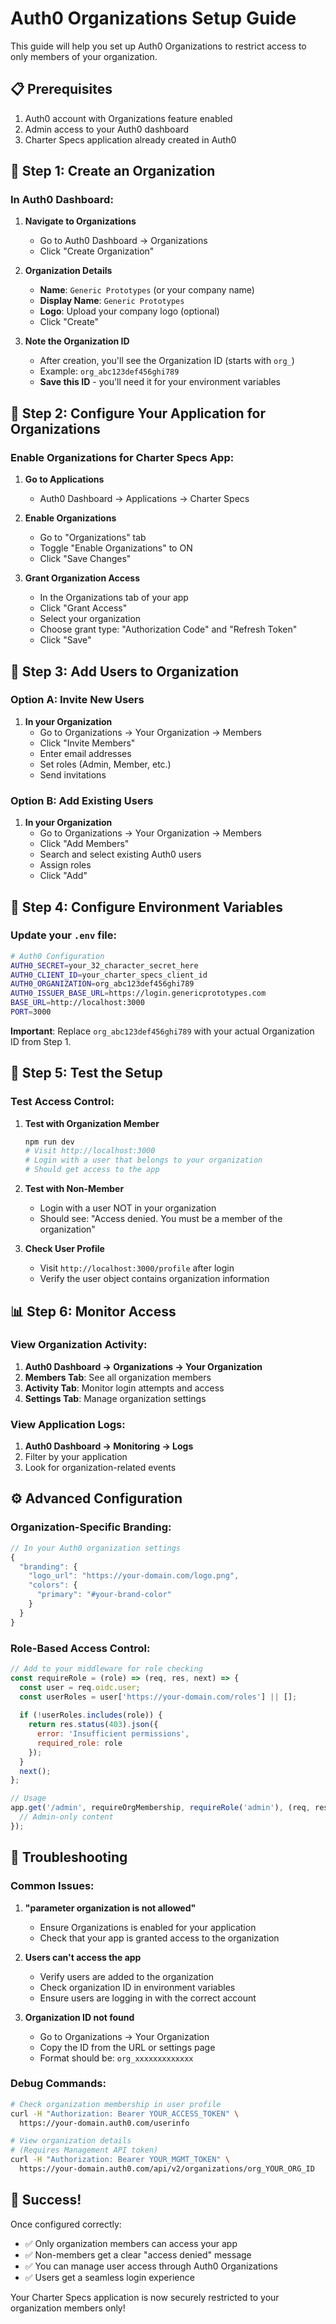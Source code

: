 # Auth0 Organizations Setup Guide

This guide will help you set up Auth0 Organizations to restrict access to only members of your organization.

## 📋 Prerequisites

1. Auth0 account with Organizations feature enabled
2. Admin access to your Auth0 dashboard
3. Charter Specs application already created in Auth0

## 🏢 Step 1: Create an Organization

### In Auth0 Dashboard:

1. **Navigate to Organizations**
   - Go to Auth0 Dashboard → Organizations
   - Click "Create Organization"

2. **Organization Details**
   - **Name**: `Generic Prototypes` (or your company name)
   - **Display Name**: `Generic Prototypes`
   - **Logo**: Upload your company logo (optional)
   - Click "Create"

3. **Note the Organization ID**
   - After creation, you'll see the Organization ID (starts with `org_`)
   - Example: `org_abc123def456ghi789`
   - **Save this ID** - you'll need it for your environment variables

## 🔧 Step 2: Configure Your Application for Organizations

### Enable Organizations for Charter Specs App:

1. **Go to Applications**
   - Auth0 Dashboard → Applications → Charter Specs

2. **Enable Organizations**
   - Go to "Organizations" tab
   - Toggle "Enable Organizations" to ON
   - Click "Save Changes"

3. **Grant Organization Access**
   - In the Organizations tab of your app
   - Click "Grant Access" 
   - Select your organization
   - Choose grant type: "Authorization Code" and "Refresh Token"
   - Click "Save"

## 👥 Step 3: Add Users to Organization

### Option A: Invite New Users
1. **In your Organization**
   - Go to Organizations → Your Organization → Members
   - Click "Invite Members"
   - Enter email addresses
   - Set roles (Admin, Member, etc.)
   - Send invitations

### Option B: Add Existing Users
1. **In your Organization**
   - Go to Organizations → Your Organization → Members
   - Click "Add Members"
   - Search and select existing Auth0 users
   - Assign roles
   - Click "Add"

## 🔐 Step 4: Configure Environment Variables

### Update your `.env` file:

```bash
# Auth0 Configuration
AUTH0_SECRET=your_32_character_secret_here
AUTH0_CLIENT_ID=your_charter_specs_client_id
AUTH0_ORGANIZATION=org_abc123def456ghi789
AUTH0_ISSUER_BASE_URL=https://login.genericprototypes.com
BASE_URL=http://localhost:3000
PORT=3000
```

**Important**: Replace `org_abc123def456ghi789` with your actual Organization ID from Step 1.

## 🎯 Step 5: Test the Setup

### Test Access Control:

1. **Test with Organization Member**
   ```bash
   npm run dev
   # Visit http://localhost:3000
   # Login with a user that belongs to your organization
   # Should get access to the app
   ```

2. **Test with Non-Member**
   - Login with a user NOT in your organization
   - Should see: "Access denied. You must be a member of the organization"

3. **Check User Profile**
   - Visit `http://localhost:3000/profile` after login
   - Verify the user object contains organization information

## 📊 Step 6: Monitor Access

### View Organization Activity:
1. **Auth0 Dashboard → Organizations → Your Organization**
2. **Members Tab**: See all organization members
3. **Activity Tab**: Monitor login attempts and access
4. **Settings Tab**: Manage organization settings

### View Application Logs:
1. **Auth0 Dashboard → Monitoring → Logs**
2. Filter by your application
3. Look for organization-related events

## ⚙️ Advanced Configuration

### Organization-Specific Branding:
```javascript
// In your Auth0 organization settings
{
  "branding": {
    "logo_url": "https://your-domain.com/logo.png",
    "colors": {
      "primary": "#your-brand-color"
    }
  }
}
```

### Role-Based Access Control:
```javascript
// Add to your middleware for role checking
const requireRole = (role) => (req, res, next) => {
  const user = req.oidc.user;
  const userRoles = user['https://your-domain.com/roles'] || [];
  
  if (!userRoles.includes(role)) {
    return res.status(403).json({ 
      error: 'Insufficient permissions',
      required_role: role 
    });
  }
  next();
};

// Usage
app.get('/admin', requireOrgMembership, requireRole('admin'), (req, res) => {
  // Admin-only content
});
```

## 🚨 Troubleshooting

### Common Issues:

1. **"parameter organization is not allowed"**
   - Ensure Organizations is enabled for your application
   - Check that your app is granted access to the organization

2. **Users can't access the app**
   - Verify users are added to the organization
   - Check organization ID in environment variables
   - Ensure users are logging in with the correct account

3. **Organization ID not found**
   - Go to Organizations → Your Organization
   - Copy the ID from the URL or settings page
   - Format should be: `org_xxxxxxxxxxxxx`

### Debug Commands:

```bash
# Check organization membership in user profile
curl -H "Authorization: Bearer YOUR_ACCESS_TOKEN" \
  https://your-domain.auth0.com/userinfo

# View organization details
# (Requires Management API token)
curl -H "Authorization: Bearer YOUR_MGMT_TOKEN" \
  https://your-domain.auth0.com/api/v2/organizations/org_YOUR_ORG_ID
```

## 🎉 Success!

Once configured correctly:
- ✅ Only organization members can access your app
- ✅ Non-members get a clear "access denied" message
- ✅ You can manage user access through Auth0 Organizations
- ✅ Users get a seamless login experience

Your Charter Specs application is now securely restricted to your organization members only! 
